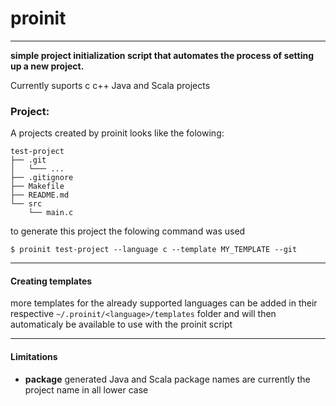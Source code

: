 # proinit
---
**simple project initialization script that automates the process of setting up a new project.**

Currently suports c c++ Java and Scala projects

### Project:

A projects created by proinit looks like the folowing:
```shell
test-project
├── .git
│   └─── ...
├── .gitignore
├── Makefile
├── README.md
└── src
    └── main.c
```
to generate this project the folowing command was used
```shell
$ proinit test-project --language c --template MY_TEMPLATE --git
```
---
#### Creating templates
more templates for the already supported languages can be added in their respective  `~/.proinit/<language>/templates` folder and will then automaticaly be available to use with the proinit script

---

#### Limitations

 - **package** generated Java and Scala package names are currently the project name in all lower case
